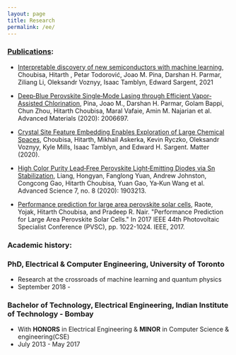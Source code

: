 ```yaml
---
layout: page
title: Research
permalink: /ee/
---
```


### [Publications](https://scholar.google.com/citations?user=a3koOrcAAAAJ):

* [Interpretable discovery of new semiconductors with machine learning](https://arxiv.org/abs/2101.04383), Choubisa, Hitarth , Petar Todorović, Joao M. Pina, Darshan H. Parmar, Ziliang Li, Oleksandr Voznyy, Isaac Tamblyn, Edward Sargent, 2021

* [Deep‐Blue Perovskite Single‐Mode Lasing through Efficient Vapor‐Assisted Chlorination](https://onlinelibrary.wiley.com/doi/abs/10.1002/adma.202006697), Pina, Joao M., Darshan H. Parmar, Golam Bappi, Chun Zhou, Hitarth Choubisa, Maral Vafaie, Amin M. Najarian et al. Advanced Materials (2020): 2006697.

* [Crystal Site Feature Embedding Enables Exploration of Large Chemical Spaces](https://www.cell.com/matter/fulltext/S2590-2385(20)30187-9), Choubisa, Hitarth, Mikhail Askerka, Kevin Ryczko, Oleksandr Voznyy, Kyle Mills, Isaac Tamblyn, and Edward H. Sargent. Matter (2020).

* [High Color Purity Lead‐Free Perovskite Light‐Emitting Diodes via Sn Stabilization](https://onlinelibrary.wiley.com/doi/full/10.1002/advs.201903213), Liang, Hongyan, Fanglong Yuan, Andrew Johnston, Congcong Gao, Hitarth Choubisa, Yuan Gao, Ya‐Kun Wang et al. Advanced Science 7, no. 8 (2020): 1903213.

* [Performance prediction for large area perovskite solar cells](https://ieeexplore.ieee.org/document/8521473), Raote, Yojak, Hitarth Choubisa, and Pradeep R. Nair. "Performance Prediction for Large Area Perovskite Solar Cells." In 2017 IEEE 44th Photovoltaic Specialist Conference (PVSC), pp. 1022-1024. IEEE, 2017.



### Academic history:

### PhD, Electrical & Computer Engineering, University of Toronto
* Research at the crossroads of machine learning and quantum physics
* September 2018 - 

### Bachelor of Technology, Electrical Engineering, Indian Institute of Technology - Bombay
* With **HONORS** in Electrical Engineering & **MINOR** in Computer Science & engineering(CSE) 
* July 2013 - May 2017
